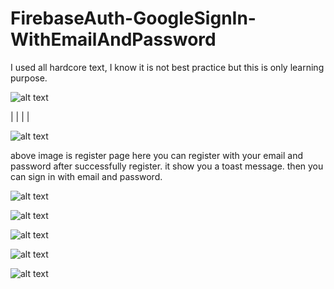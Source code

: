 # FirebaseAuth-GoogleSignIn-WithEmailAndPassword
I used all hardcore text, I know it is not best practice but this is only learning purpose.

![alt text](https://github.com/RooP-Kumar/FirebaseAuth-GoogleSignIn-WithEmailAndPassword/blob/master/screenshots/1.png)

|
|
|
|


![alt text](https://github.com/RooP-Kumar/FirebaseAuth-GoogleSignIn-WithEmailAndPassword/blob/master/screenshots/2.png)

above image is register page here you can register with your email and password after successfully register. it show you a toast message.
then you can sign in with email and password.


![alt text](https://github.com/RooP-Kumar/FirebaseAuth-GoogleSignIn-WithEmailAndPassword/blob/master/screenshots/3.png)


![alt text](https://github.com/RooP-Kumar/FirebaseAuth-GoogleSignIn-WithEmailAndPassword/blob/master/screenshots/4.png)


![alt text](https://github.com/RooP-Kumar/FirebaseAuth-GoogleSignIn-WithEmailAndPassword/blob/master/screenshots/5.png)


![alt text](https://github.com/RooP-Kumar/FirebaseAuth-GoogleSignIn-WithEmailAndPassword/blob/master/screenshots/6.png)


![alt text](https://github.com/RooP-Kumar/FirebaseAuth-GoogleSignIn-WithEmailAndPassword/blob/master/screenshots/7.png)
